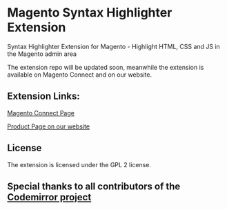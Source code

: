 # Magento Syntax Highlighter Extension
Syntax Highlighter Extension for Magento - Highlight HTML, CSS and JS in the Magento admin area

The extension repo will be updated soon, meanwhile the extension is available on Magento Connect and on our website.

## Extension Links:
[Magento Connect Page](http://www.magentocommerce.com/magento-connect/syntax-highlighter-by-plugin-company.html)

[Product Page on our website](https://plugin.company/magento-extensions/syntax-highlighter.html)

## License
The extension is licensed under the GPL 2 license.

## Special thanks to all contributors of the [Codemirror project](https://github.com/codemirror/codemirror) 
